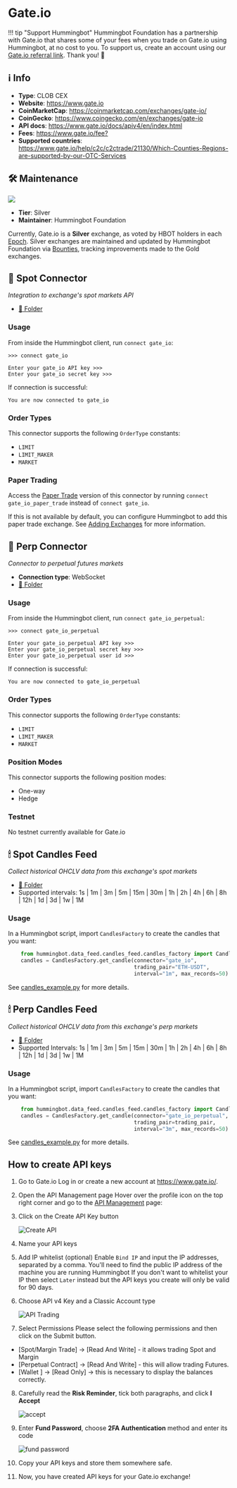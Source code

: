 # Gate.io

!!! tip "Support Hummingbot"
    Hummingbot Foundation has a partnership with Gate.io that shares some of your fees when you trade on Gate.io using Hummingbot, at no cost to you. To support us, create an account using our [Gate.io referral link](https://www.gate.io/signup/5868285). Thank you! 🙏

## ℹ️ Info

- **Type**: CLOB CEX
- **Website**: <https://www.gate.io>
- **CoinMarketCap**: <https://coinmarketcap.com/exchanges/gate-io/>
- **CoinGecko**: <https://www.coingecko.com/en/exchanges/gate-io>
- **API docs**: <https://www.gate.io/docs/apiv4/en/index.html>
- **Fees**: <https://www.gate.io/fee?>
- **Supported countries**: <https://www.gate.io/help/c2c/c2ctrade/21130/Which-Counties-Regions-are-supported-by-our-OTC-Services>


## 🛠 Maintenance

![](https://img.shields.io/static/v1?label=Hummingbot&message=SILVER&color=white)

- **Tier**: Silver
- **Maintainer**: Hummingbot Foundation

Currently, Gate.io is a **Silver** exchange, as voted by HBOT holders in each [Epoch](/governance/epochs). Silver exchanges are maintained and updated by Hummingbot Foundation via [Bounties](/governance/polls), tracking improvements made to the Gold exchanges.


## 🔀 Spot Connector
*Integration to exchange's spot markets API*

- [📁 Folder](https://github.com/hummingbot/hummingbot/tree/master/hummingbot/connector/exchange/gate_io)

### Usage

From inside the Hummingbot client, run `connect gate_io`:

```
>>> connect gate_io

Enter your gate_io API key >>>
Enter your gate_io secret key >>>
```

If connection is successful:

```
You are now connected to gate_io
```

### Order Types

This connector supports the following `OrderType` constants:

- `LIMIT`
- `LIMIT_MAKER`
- `MARKET`

### Paper Trading

Access the [Paper Trade](/global-configs/paper-trade/) version of this connector by running `connect gate_io_paper_trade` instead of `connect gate_io`.

If this is not available by default, you can configure Hummingbot to add this paper trade exchange. See [Adding Exchanges](/global-configs/paper-trade/#adding-exchanges) for more information.

## 🔀 Perp Connector
*Connector to perpetual futures markets*

- **Connection type**: WebSocket
- [📁 Folder](https://github.com/hummingbot/hummingbot/tree/master/hummingbot/connector/derivative/gate_io_perpetual)

### Usage

From inside the Hummingbot client, run `connect gate_io_perpetual`:

```
>>> connect gate_io_perpetual

Enter your gate_io_perpetual API key >>>
Enter your gate_io_perpetual secret key >>>
Enter your gate_io_perpetual user id >>>
```

If connection is successful:

```
You are now connected to gate_io_perpetual
```

### Order Types

This connector supports the following `OrderType` constants:

- `LIMIT`
- `LIMIT_MAKER`
- `MARKET`

### Position Modes

This connector supports the following position modes:

- One-way
- Hedge

### Testnet

No testnet currently available for Gate.io

## 🕯 Spot Candles Feed
*Collect historical OHCLV data from this exchange's spot markets*

- [📁 Folder](https://github.com/hummingbot/hummingbot/tree/master/hummingbot/data_feed/candles_feed/gate_io_spot_candles)
- Supported intervals: 1s | 1m | 3m | 5m | 15m | 30m | 1h | 2h | 4h | 6h | 8h | 12h | 1d | 3d | 1w | 1M

### Usage

In a Hummingbot script, import `CandlesFactory` to create the candles that you want:
```python
    from hummingbot.data_feed.candles_feed.candles_factory import CandlesFactory
    candles = CandlesFactory.get_candle(connector="gate_io",
                                        trading_pair="ETH-USDT",
                                        interval="1m", max_records=50)
```

See [candles_example.py](https://github.com/hummingbot/hummingbot/blob/master/scripts/candles_example.py) for more details.

## 🕯 Perp Candles Feed
*Collect historical OHCLV data from this exchange's perp markets*

- [📁 Folder](https://github.com/hummingbot/hummingbot/tree/master/hummingbot/data_feed/candles_feed/gate_io_perpetual_candles)
-  Supported Intervals: 1s | 1m | 3m | 5m | 15m | 30m | 1h | 2h | 4h | 6h | 8h | 12h | 1d | 3d | 1w | 1M

### Usage

In a Hummingbot script, import `CandlesFactory` to create the candles that you want:
```python
    from hummingbot.data_feed.candles_feed.candles_factory import CandlesFactory
    candles = CandlesFactory.get_candle(connector="gate_io_perpetual",
                                        trading_pair=trading_pair,
                                        interval="3m", max_records=50)
```

See [candles_example.py](https://github.com/hummingbot/hummingbot/blob/master/scripts/candles_example.py) for more details.

## How to create API keys

1. Go to Gate.io
Log in or create a new account at https://www.gate.io/.

2. Open the API Management page
Hover over the profile icon on the top right corner and go to the [API Management](https://www.gate.io/myaccount/api_key_manage) page:
   
3. Click on the Create API Key button

    ![Create API](gate.io-api1.png)

4. Name your API keys

5. Add IP whitelist (optional)
Enable `Bind IP` and input the IP addresses, separated by a comma. You'll need to find the public IP address of the machine you are running Hummingbot 
If you don't want to whitelist your IP then select `Later` instead but the API keys you create will only be valid for 90 days.

6. Choose API v4 Key and a Classic Account type

    ![API Trading](gate.io-api4.png)

7. Select Permissions
Please select the following permissions and then click on the Submit button.

- [Spot/Margin Trade] -> [Read And Write] - it allows trading Spot and Margin
- [Perpetual Contract] -> [Read And Write] - this will allow trading Futures. 
- [Wallet ] -> [Read Only] -> this is necessary to display the balances correctly.


8. Carefully read the **Risk Reminder**, tick both paragraphs, and click **I Accept**

    ![accept](gate.io-api2.png)

9. Enter **Fund Password**, choose **2FA Authentication** method and enter its code

    ![fund password](gate.io-api3.png)

10. Copy your API keys and store them somewhere safe. 

11. Now, you have created API keys for your Gate.io exchange!